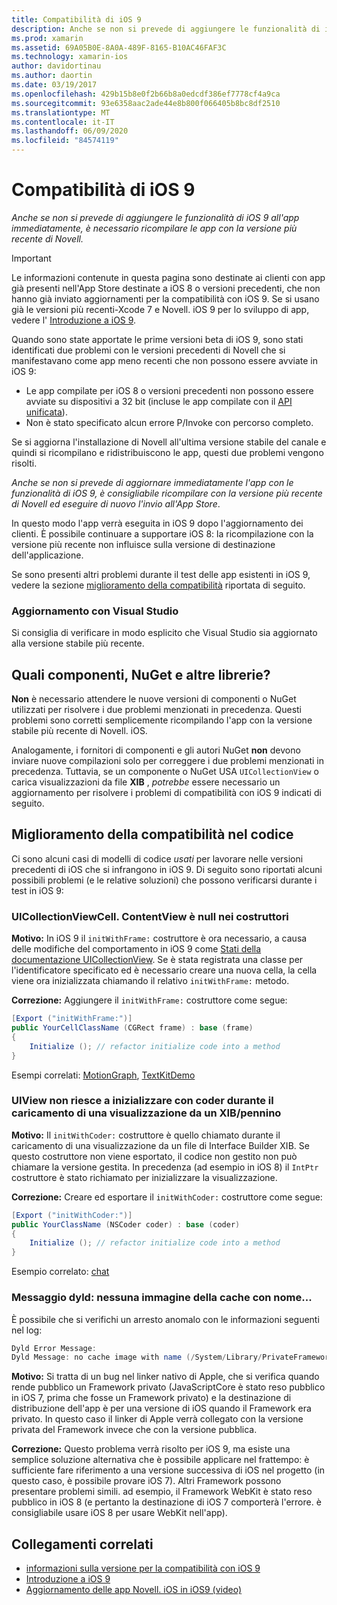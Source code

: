 ```yaml
---
title: Compatibilità di iOS 9
description: Anche se non si prevede di aggiungere le funzionalità di iOS 9 all'app immediatamente, è necessario ricompilare le app con la versione più recente di Novell.
ms.prod: xamarin
ms.assetid: 69A05B0E-8A0A-489F-8165-B10AC46FAF3C
ms.technology: xamarin-ios
author: davidortinau
ms.author: daortin
ms.date: 03/19/2017
ms.openlocfilehash: 429b15b8e0f2b66b8a0edcdf386ef7778cf4a9ca
ms.sourcegitcommit: 93e6358aac2ade44e8b800f066405b8bc8df2510
ms.translationtype: MT
ms.contentlocale: it-IT
ms.lasthandoff: 06/09/2020
ms.locfileid: "84574119"
---
```

# <a name="ios-9-compatibility"></a>Compatibilità di iOS 9

_Anche se non si prevede di aggiungere le funzionalità di iOS 9 all'app immediatamente, è necessario ricompilare le app con la versione più recente di Novell._

> [!IMPORTANT]
> Le informazioni contenute in questa pagina sono destinate ai clienti con app già presenti nell'App Store destinate a iOS 8 o versioni precedenti, che non hanno già inviato aggiornamenti per la compatibilità con iOS 9. Se si usano già le versioni più recenti-Xcode 7 e Novell. iOS 9 per lo sviluppo di app, vedere l' [Introduzione a iOS 9](~/ios/platform/introduction-to-ios9/index.md).

Quando sono state apportate le prime versioni beta di iOS 9, sono stati identificati due problemi con le versioni precedenti di Novell che si manifestavano come app meno recenti che non possono essere avviate in iOS 9:

- Le app compilate per iOS 8 o versioni precedenti non possono essere avviate su dispositivi a 32 bit (incluse le app compilate con il [API unificata](~/cross-platform/macios/unified/index.md)).
- Non è stato specificato alcun errore P/Invoke con percorso completo.

Se si aggiorna l'installazione di Novell all'ultima versione stabile del canale e quindi si ricompilano e ridistribuiscono le app, questi due problemi vengono risolti.

_Anche se non si prevede di aggiornare immediatamente l'app con le funzionalità di iOS 9, è consigliabile ricompilare con la versione più recente di Novell ed eseguire di nuovo l'invio all'App Store_.

In questo modo l'app verrà eseguita in iOS 9 dopo l'aggiornamento dei clienti.
È possibile continuare a supportare iOS 8: la ricompilazione con la versione più recente non influisce sulla versione di destinazione dell'applicazione.

Se sono presenti altri problemi durante il test delle app esistenti in iOS 9, vedere la sezione [miglioramento della compatibilità](#compat) riportata di seguito.

### <a name="updating-with-visual-studio"></a>Aggiornamento con Visual Studio

Si consiglia di verificare in modo esplicito che Visual Studio sia aggiornato alla versione stabile più recente.

## <a name="what-about-components-nugets-and-other-libraries"></a>Quali componenti, NuGet e altre librerie?

**Non** è necessario attendere le nuove versioni di componenti o NuGet utilizzati per risolvere i due problemi menzionati in precedenza.
Questi problemi sono corretti semplicemente ricompilando l'app con la versione stabile più recente di Novell. iOS.

Analogamente, i fornitori di componenti e gli autori NuGet **non** devono inviare nuove compilazioni solo per correggere i due problemi menzionati in precedenza. Tuttavia, se un componente o NuGet USA `UICollectionView` o carica visualizzazioni da file **XIB** , *potrebbe* essere necessario un aggiornamento per risolvere i problemi di compatibilità con iOS 9 indicati di seguito.

<a name="compat"></a>

## <a name="improving-compatibility-in-your-code"></a>Miglioramento della compatibilità nel codice

Ci sono alcuni casi di modelli di codice *usati* per lavorare nelle versioni precedenti di iOS che si infrangono in iOS 9. Di seguito sono riportati alcuni possibili problemi (e le relative soluzioni) che possono verificarsi durante i test in iOS 9:

### <a name="uicollectionviewcellcontentview-is-null-in-constructors"></a>UICollectionViewCell. ContentView è null nei costruttori

**Motivo:** In iOS 9 il `initWithFrame:` costruttore è ora necessario, a causa delle modifiche del comportamento in iOS 9 come [Stati della documentazione UICollectionView](https://developer.apple.com/library/ios/documentation/UIKit/Reference/UICollectionView_class/#//apple_ref/occ/instm/UICollectionView/dequeueReusableCellWithReuseIdentifier:forIndexPath). Se è stata registrata una classe per l'identificatore specificato ed è necessario creare una nuova cella, la cella viene ora inizializzata chiamando il relativo `initWithFrame:` metodo.

**Correzione:** Aggiungere il `initWithFrame:` costruttore come segue:

```csharp
[Export ("initWithFrame:")]
public YourCellClassName (CGRect frame) : base (frame)
{
    Initialize (); // refactor initialize code into a method
}
```

Esempi correlati: [MotionGraph](https://github.com/xamarin/monotouch-samples/commit/3c1b7a4170c001e7290db9babb2b7a6dddeb8bcb), [TextKitDemo](https://github.com/xamarin/monotouch-samples/commit/23ea01b37326963b5ebf68bbcc1edd51c66a28d6)

### <a name="uiview-fails-to-init-with-coder-when-loading-a-view-from-a-xibnib"></a>UIView non riesce a inizializzare con coder durante il caricamento di una visualizzazione da un XIB/pennino

**Motivo:** Il `initWithCoder:` costruttore è quello chiamato durante il caricamento di una visualizzazione da un file di Interface Builder XIB. Se questo costruttore non viene esportato, il codice non gestito non può chiamare la versione gestita. In precedenza (ad esempio in iOS 8) il `IntPtr` costruttore è stato richiamato per inizializzare la visualizzazione.

**Correzione:** Creare ed esportare il `initWithCoder:` costruttore come segue:

```csharp
[Export ("initWithCoder:")]
public YourClassName (NSCoder coder) : base (coder)
{
    Initialize (); // refactor initialize code into a method
}
```

Esempio correlato: [chat](https://github.com/xamarin/monotouch-samples/commit/7b81138d52e5f3f1aa3769fcb08f46122e9b6a88)

### <a name="dyld-message-no-cache-image-with-name"></a>Messaggio dyld: nessuna immagine della cache con nome...

È possibile che si verifichi un arresto anomalo con le informazioni seguenti nel log:

```csharp
Dyld Error Message:
Dyld Message: no cache image with name (/System/Library/PrivateFrameworks/JavaScriptCore.framework/JavaScriptCore)
```

**Motivo:** Si tratta di un bug nel linker nativo di Apple, che si verifica quando rende pubblico un Framework privato (JavaScriptCore è stato reso pubblico in iOS 7, prima che fosse un Framework privato) e la destinazione di distribuzione dell'app è per una versione di iOS quando il Framework era privato. In questo caso il linker di Apple verrà collegato con la versione privata del Framework invece che con la versione pubblica.

**Correzione:** Questo problema verrà risolto per iOS 9, ma esiste una semplice soluzione alternativa che è possibile applicare nel frattempo: è sufficiente fare riferimento a una versione successiva di iOS nel progetto (in questo caso, è possibile provare iOS 7). Altri Framework possono presentare problemi simili. ad esempio, il Framework WebKit è stato reso pubblico in iOS 8 (e pertanto la destinazione di iOS 7 comporterà l'errore. è consigliabile usare iOS 8 per usare WebKit nell'app).

## <a name="related-links"></a>Collegamenti correlati

- [informazioni sulla versione per la compatibilità con iOS 9](https://releases.xamarin.com/ios-hotfix-for-ios-9-preview-xcode-6/)
- [Introduzione a iOS 9](~/ios/platform/introduction-to-ios9/index.md)
- [Aggiornamento delle app Novell. iOS in iOS9 (video)](https://university.xamarin.com/lightninglectures/Updating-your-XamariniOS-apps-to-iOS9)
